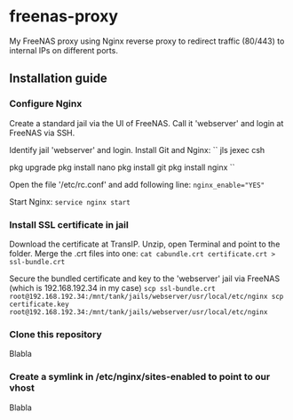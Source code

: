 # freenas-proxy
My FreeNAS proxy using Nginx reverse proxy to redirect traffic (80/443) to internal IPs on different ports.

## Installation guide

### Configure Nginx
Create a standard jail via the UI of FreeNAS. Call it 'webserver' and login at FreeNAS via SSH.

Identify jail 'webserver' and login. Install Git and Nginx:
``
jls
jexec <ID> csh

pkg upgrade
pkg install nano
pkg install git
pkg install nginx
``

Open the file '/etc/rc.conf' and add following line:
``
nginx_enable="YES"
``

Start Nginx:
``
service nginx start
``

### Install SSL certificate in jail
Download the certificate at TransIP. Unzip, open Terminal and point to the folder. Merge the .crt files into one:
``
cat cabundle.crt certificate.crt > ssl-bundle.crt
``

Secure the bundled certificate and key to the 'webserver' jail via FreeNAS (which is 192.168.192.34 in my case)
``
scp ssl-bundle.crt root@192.168.192.34:/mnt/tank/jails/webserver/usr/local/etc/nginx
scp certificate.key root@192.168.192.34:/mnt/tank/jails/webserver/usr/local/etc/nginx
``

### Clone this repository
Blabla

### Create a symlink in /etc/nginx/sites-enabled to point to our vhost
Blabla
